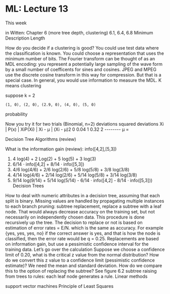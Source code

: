 ML: Lecture 13
==============
This week

in Witten: Chapter 6 (more tree depth, clustering) 6.1, 6.4, 6.8
Minimum Description Length

How do you decide if a clustering is good?
You could use test data where the classification is known.
You could choose a representation that uses the minimum number of bits.
The Fourier transform can be thought of as an MDL encoding: you represent a potentially
large sampling of the wave form by a small number of coefficents for sines and cosines.
JPEG and MPEG use the discrete cosine transform in this way for compression. But that
is a special case. In general, you would use information to measure the MDL.
K means clustering

suppose k = 2

    (1, 0), (2, 0), (2.9, 0), (4, 0), (5, 0)
  
probability

Now you try it for two trials (Binomial, n=2)
                                 deviations     squared deviations
      Xi  |  P(x)  | XiP(Xi) |   Xi - μ      |  (Xi - μ)2
      0     0.04
      1     0.32
      2
                  --------
                   μ = 
  
Decision Tree Algorithms (review)

What is the information gain (review): info([4,2],[5,3])
1. 4 log(4) + 2 Log(2) + 5 log(5) + 3 log(3)
2. 6/14 ⋅ info([4,2] + 8/14 ⋅ info([5,3])
3. 4/6 log(4/6) + 2/6 log(2/6) + 5/8 log(5/8) + 3/8 log(3/8)
4. 4/14 log(4/6) + 2/14 log(2/6) + 5/14 log(5/8) + 3/14 log(3/8)
5. 9/14 log(9/14) + 5/14 log(5/14) - 6/14 ⋅ info([4,2] - 8/14 ⋅ info([5,3]))
Decision Trees

How to deal with numeric attributes in a decision tree, assuming that each split is binary.
Missing values are handled by propagating multiple instances to each branch
pruning: subtree replacement, replace a subtree with a leaf node. That would
always decrease accuracy on the training set, but not necessarily on independently
chosen data. This procedure is done recursively up the tree. The decision to replace
or not is based on estimation of error rates = E/N. which is the same as accuracy.
For example {yes, yes, yes, no} if the correct answer is yes, and that is how the node
is classified, then the error rate would be q = 0.25.
Replacements are based on information gain, but use a pessimistic confidence interval for the training data. Let’s go over the calculation
Suppose we choose a confidence limit of 0.20, what is the critical z value from the normal distribution?
How do we convert this z value to a confidence limit (pessimistic confidence estimate)?
We need the mean and standard deviation.
How do we compare this to the option of replacing the subtree? See figure 6.2
subtree raising
from trees to rules: each leaf node generates a rule.
Linear methods

support vector machines
Principle of Least Squares
